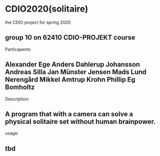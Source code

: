 # CDIO2020(solitaire)

the CDIO project for spring 2020

group 10 on 62410 CDIO-PROJEKT course
------------------------------------------------------
Particapents:

Alexander Ege
Anders Dahlerup Johansson
Andreas Silla
Jan Münster Jensen
Mads Lund Nerengård
Mikkel Amtrup Krohn
Phillip Eg Bomholtz
-------------------------------------------------------
Description:

A program that with a camera can solve a physical
solitaire set without human brainpower.
-------------------------------------------------------
usage:

tbd
-------------------------------------------------------


